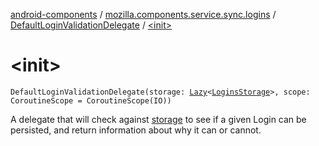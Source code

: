 [android-components](../../index.md) / [mozilla.components.service.sync.logins](../index.md) / [DefaultLoginValidationDelegate](index.md) / [&lt;init&gt;](./-init-.md)

# &lt;init&gt;

`DefaultLoginValidationDelegate(storage: `[`Lazy`](https://kotlinlang.org/api/latest/jvm/stdlib/kotlin/-lazy/index.html)`<`[`LoginsStorage`](../../mozilla.components.concept.storage/-logins-storage/index.md)`>, scope: CoroutineScope = CoroutineScope(IO))`

A delegate that will check against [storage](#) to see if a given Login can be persisted, and return
information about why it can or cannot.

